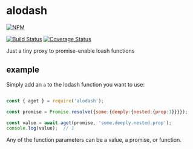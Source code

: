 # alodash

[![NPM](https://nodei.co/npm/alodash.png?compact=true)](https://nodei.co/npm/alodash/)

[![Build Status](https://travis-ci.org/monteslu/alodash.svg?branch=master)](https://travis-ci.org/monteslu/alodash) [![Coverage Status](https://coveralls.io/repos/monteslu/alodash/badge.svg?branch=master)](https://coveralls.io/r/monteslu/alodash?branch=master)


Just a tiny proxy to promise-enable loash functions

## example

Simply add an `a` to the lodash function you want to use:

```javascript

const { aget } = require('alodash');

const promise = Promise.resolve({some:{deeply:{nested:{prop:1}}}});

const value = await aget(promise, 'some.deeply.nested.prop');
console.log(value);  // 1

```

Any of the function parameters can be a value, a promise, or function.
